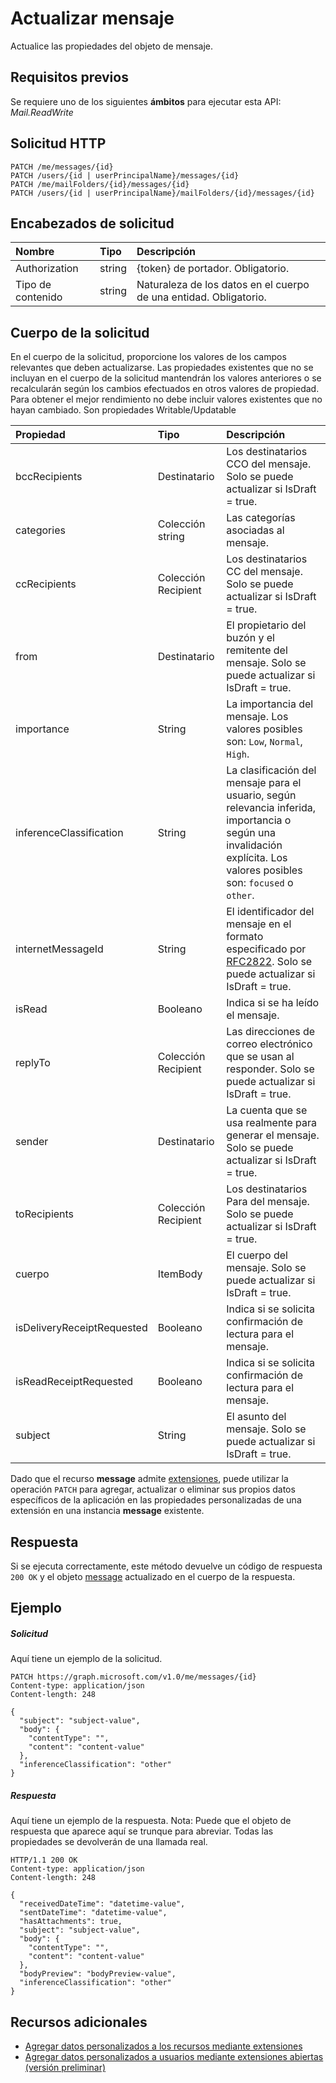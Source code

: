 # <a name="update-message"></a>Actualizar mensaje

Actualice las propiedades del objeto de mensaje.
## <a name="prerequisites"></a>Requisitos previos
Se requiere uno de los siguientes **ámbitos** para ejecutar esta API: *Mail.ReadWrite*
## <a name="http-request"></a>Solicitud HTTP
<!-- { "blockType": "ignored" } -->
```http
PATCH /me/messages/{id}
PATCH /users/{id | userPrincipalName}/messages/{id}
PATCH /me/mailFolders/{id}/messages/{id}
PATCH /users/{id | userPrincipalName}/mailFolders/{id}/messages/{id}
```
## <a name="request-headers"></a>Encabezados de solicitud
| Nombre       | Tipo | Descripción|
|:-----------|:------|:----------|
| Authorization  | string  | {token} de portador. Obligatorio. |
| Tipo de contenido | string  | Naturaleza de los datos en el cuerpo de una entidad. Obligatorio. |
## <a name="request-body"></a>Cuerpo de la solicitud
En el cuerpo de la solicitud, proporcione los valores de los campos relevantes que deben actualizarse. Las propiedades existentes que no se incluyan en el cuerpo de la solicitud mantendrán los valores anteriores o se recalcularán según los cambios efectuados en otros valores de propiedad. Para obtener el mejor rendimiento no debe incluir valores existentes que no hayan cambiado. Son propiedades Writable/Updatable

| Propiedad     | Tipo   |Descripción|
|:---------------|:--------|:----------|
|bccRecipients|Destinatario|Los destinatarios CCO del mensaje. Solo se puede actualizar si IsDraft = true.|
|categories|Colección string|Las categorías asociadas al mensaje.|
|ccRecipients|Colección Recipient|Los destinatarios CC del mensaje. Solo se puede actualizar si IsDraft = true.|
|from|Destinatario|El propietario del buzón y el remitente del mensaje. Solo se puede actualizar si IsDraft = true.|
|importance|String|La importancia del mensaje. Los valores posibles son: `Low`, `Normal`, `High`.|
|inferenceClassification | String | La clasificación del mensaje para el usuario, según relevancia inferida, importancia o según una invalidación explícita. Los valores posibles son: `focused` o `other`. |
|internetMessageId |String |El identificador del mensaje en el formato especificado por [RFC2822](http://www.ietf.org/rfc/rfc2822.txt). Solo se puede actualizar si IsDraft = true.|
|isRead|Booleano|Indica si se ha leído el mensaje.|
|replyTo|Colección Recipient|Las direcciones de correo electrónico que se usan al responder. Solo se puede actualizar si IsDraft = true.|
|sender|Destinatario|La cuenta que se usa realmente para generar el mensaje. Solo se puede actualizar si IsDraft = true.|
|toRecipients|Colección Recipient|Los destinatarios Para del mensaje. Solo se puede actualizar si IsDraft = true.|
|cuerpo|ItemBody|El cuerpo del mensaje. Solo se puede actualizar si IsDraft = true.|
|isDeliveryReceiptRequested|Booleano|Indica si se solicita confirmación de lectura para el mensaje.|
|isReadReceiptRequested|Booleano|Indica si se solicita confirmación de lectura para el mensaje.|
|subject|String|El asunto del mensaje. Solo se puede actualizar si IsDraft = true.|

Dado que el recurso **message** admite [extensiones](../../../concepts/extensibility_overview.md), puede utilizar la operación `PATCH` para agregar, actualizar o eliminar sus propios datos específicos de la aplicación en las propiedades personalizadas de una extensión en una instancia **message** existente.

## <a name="response"></a>Respuesta
Si se ejecuta correctamente, este método devuelve un código de respuesta `200 OK` y el objeto [message](../resources/message.md) actualizado en el cuerpo de la respuesta.
## <a name="example"></a>Ejemplo
##### <a name="request"></a>Solicitud
Aquí tiene un ejemplo de la solicitud.
<!-- {
  "blockType": "request",
  "name": "update_message"
}-->
```http
PATCH https://graph.microsoft.com/v1.0/me/messages/{id}
Content-type: application/json
Content-length: 248

{
  "subject": "subject-value",
  "body": {
    "contentType": "",
    "content": "content-value"
  },
  "inferenceClassification": "other"
}
```
##### <a name="response"></a>Respuesta
Aquí tiene un ejemplo de la respuesta. Nota: Puede que el objeto de respuesta que aparece aquí se trunque para abreviar. Todas las propiedades se devolverán de una llamada real.
<!-- {
  "blockType": "response",
  "truncated": true,
  "@odata.type": "microsoft.graph.message"
} -->
```http
HTTP/1.1 200 OK
Content-type: application/json
Content-length: 248

{
  "receivedDateTime": "datetime-value",
  "sentDateTime": "datetime-value",
  "hasAttachments": true,
  "subject": "subject-value",
  "body": {
    "contentType": "",
    "content": "content-value"
  },
  "bodyPreview": "bodyPreview-value",
  "inferenceClassification": "other"
}
```

## <a name="see-also"></a>Recursos adicionales

- [Agregar datos personalizados a los recursos mediante extensiones](../../../concepts/extensibility_overview.md)
- [Agregar datos personalizados a usuarios mediante extensiones abiertas (versión preliminar)](../../../concepts/extensibility_open_users.md)
<!--
- [Add custom data to groups using schema extensions (preview)](../../../concepts/extensibility_schema_groups.md)
-->


<!-- uuid: 8fcb5dbc-d5aa-4681-8e31-b001d5168d79
2015-10-25 14:57:30 UTC -->
<!-- {
  "type": "#page.annotation",
  "description": "Update message",
  "keywords": "",
  "section": "documentation",
  "tocPath": ""
}-->
